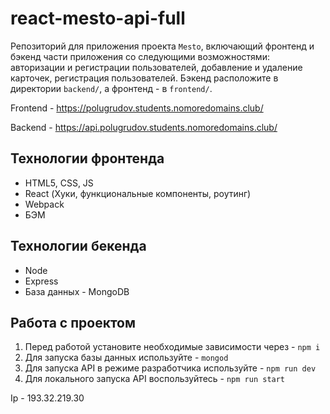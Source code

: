# react-mesto-api-full
Репозиторий для приложения проекта `Mesto`, включающий фронтенд и бэкенд части приложения со следующими возможностями: авторизации и регистрации пользователей, добавление и удаление карточек, регистрация пользователей. Бэкенд расположите в директории `backend/`, а фронтенд - в `frontend/`. 

Frontend - https://polugrudov.students.nomoredomains.club/  

Backend - https://api.polugrudov.students.nomoredomains.club/

## Технологии фронтенда
* HTML5, CSS, JS
* React (Хуки, функциональные компоненты, роутинг)
* Webpack
* БЭМ

## Технологии бекенда
* Node
* Express
* База данных - MongoDB

## Работа с проектом
1. Перед работой установите необходимые зависимости через - `npm i`
2. Для запуска базы данных используйте - `mongod`
3. Для запуска API в режиме разработчика используйте - `npm run dev`
4. Для локального запуска API воспользуйтесь - `npm run start`


Ip - 193.32.219.30
